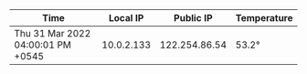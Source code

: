 | Time     | Local IP | Public IP | Temperature |
| ----------- | ----------- | ----------- | ----------- |
| Thu 31 Mar 2022 04:00:01 PM +0545      | 10.0.2.133     | 122.254.86.54  | 53.2° |
